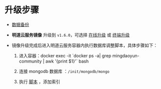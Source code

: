# 升级步骤

- [数据备份](https://github.com/mingdaocom/private-deployment/wiki/%E5%8D%95%E6%9C%BA%E6%A8%A1%E5%BC%8F%E6%95%B0%E6%8D%AE%E5%A4%87%E4%BB%BD%E4%B8%8E%E8%BF%98%E5%8E%9F)
   
- **明道云服务镜像** 升级到 `v1.6.0`，可选择 [在线升级](https://github.com/mingdaocom/private-deployment/wiki/%E7%89%88%E6%9C%AC%E5%8D%87%E7%BA%A7#%E5%9C%A8%E7%BA%BF%E5%8D%87%E7%BA%A7) 或 [终端升级](https://github.com/mingdaocom/private-deployment/wiki/%E7%89%88%E6%9C%AC%E5%8D%87%E7%BA%A7#%E7%BB%88%E7%AB%AF%E5%8D%87%E7%BA%A7)

- 镜像升级完成后进入明道云服务容器内执行数据库调整脚本，具体步骤如下：
  
  1. 进入容器：docker exec -it  \`docker ps -a| grep mingdaoyun-community | awk '{print $1}'\` bash

  2. 连接 mongodb 数据库 ：`/init/mongodb/mongo` 

  3. 执行 [脚本](https://github.com/mingdaocom/private-deployment/tree/master/docs/upgrade/1.6.0/db/mongodb/DDL.sql) ，添加索引